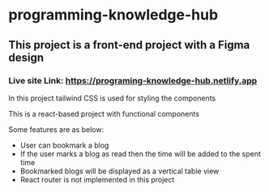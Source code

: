 # programming-knowledge-hub
## This project is a front-end project with a Figma design

### Live site Link: <https://programing-knowledge-hub.netlify.app>

<p>In this project tailwind CSS is used for styling the components</p>
<p>This is a react-based project with functional components</p>
<p>Some features are as below: </br>
  <ul>
   <li>User can bookmark a blog</li>
   <li>If the user marks a blog as read then the time will be added to the spent time</li>
   <li>Bookmarked blogs will be displayed as a vertical table view</li>
   <li>React router is not implemented in this project</li>
  </ul>
</p>
